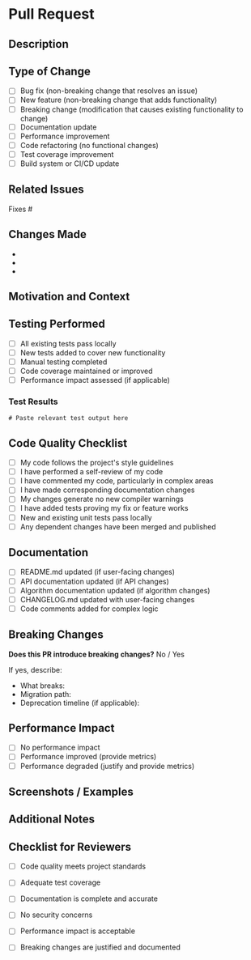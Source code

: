 # Pull Request

## Description

<!-- Provide a clear and concise description of the changes in this pull request -->

## Type of Change

<!-- Mark all relevant options with an 'x' -->

- [ ] Bug fix (non-breaking change that resolves an issue)
- [ ] New feature (non-breaking change that adds functionality)
- [ ] Breaking change (modification that causes existing functionality to change)
- [ ] Documentation update
- [ ] Performance improvement
- [ ] Code refactoring (no functional changes)
- [ ] Test coverage improvement
- [ ] Build system or CI/CD update

## Related Issues

<!-- Link to related issues using GitHub keywords: "Fixes #123", "Closes #456", "Relates to #789" -->

Fixes #

## Changes Made

<!-- Provide a detailed list of changes introduced by this PR -->

-
-
-

## Motivation and Context

<!-- Explain why these changes are necessary and what problem they solve -->

## Testing Performed

<!-- Describe the testing you performed to verify your changes -->

- [ ] All existing tests pass locally
- [ ] New tests added to cover new functionality
- [ ] Manual testing completed
- [ ] Code coverage maintained or improved
- [ ] Performance impact assessed (if applicable)

### Test Results

```
# Paste relevant test output here
```

## Code Quality Checklist

<!-- Verify all items before submitting -->

- [ ] My code follows the project's style guidelines
- [ ] I have performed a self-review of my code
- [ ] I have commented my code, particularly in complex areas
- [ ] I have made corresponding documentation changes
- [ ] My changes generate no new compiler warnings
- [ ] I have added tests proving my fix or feature works
- [ ] New and existing unit tests pass locally
- [ ] Any dependent changes have been merged and published

## Documentation

<!-- Check all that apply -->

- [ ] README.md updated (if user-facing changes)
- [ ] API documentation updated (if API changes)
- [ ] Algorithm documentation updated (if algorithm changes)
- [ ] CHANGELOG.md updated with user-facing changes
- [ ] Code comments added for complex logic

## Breaking Changes

<!-- If this is a breaking change, describe the impact and migration path -->

**Does this PR introduce breaking changes?** No / Yes

If yes, describe:
- What breaks:
- Migration path:
- Deprecation timeline (if applicable):

## Performance Impact

<!-- If this PR affects performance, provide benchmarks or analysis -->

- [ ] No performance impact
- [ ] Performance improved (provide metrics)
- [ ] Performance degraded (justify and provide metrics)

## Screenshots / Examples

<!-- If applicable, add screenshots or example output demonstrating the changes -->

## Additional Notes

<!-- Any additional information reviewers should know -->

## Checklist for Reviewers

<!-- For use by code reviewers -->

- [ ] Code quality meets project standards
- [ ] Adequate test coverage
- [ ] Documentation is complete and accurate
- [ ] No security concerns
- [ ] Performance impact is acceptable
- [ ] Breaking changes are justified and documented

